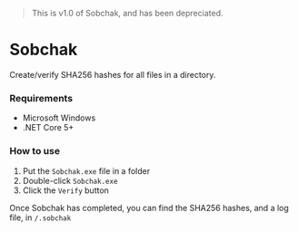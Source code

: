 > This is v1.0 of Sobchak, and has been depreciated.

# Sobchak

Create/verify SHA256 hashes for all files in a directory.

### Requirements

* Microsoft Windows
* .NET Core 5+

### How to use

1. Put the `Sobchak.exe` file in a folder
2. Double-click `Sobchak.exe`
3. Click the `Verify` button

Once Sobchak has completed, you can find the SHA256 hashes, and a log file, in `/.sobchak`
